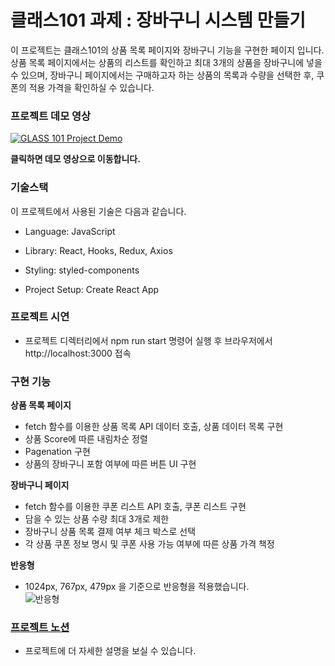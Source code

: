 # 클래스101 과제 : 장바구니 시스템 만들기
이 프로젝트는 클래스101의 상품 목록 페이지와 장바구니 기능을 구현한 페이지 입니다. <br>
상품 목록 페이지에서는 상품의 리스트를 확인하고 최대 3개의 상품을 장바구니에 넣을 수 있으며, 장바구니 페이지에서는 구매하고자 하는 상품의 목록과 수량을 선택한 후, 쿠폰의 적용 가격을 확인하실 수 있습니다. 
 
### 프로젝트 데모 영상
[![GLASS 101 Project Demo](https://images.velog.io/images/carminchameleon/post/d5485be1-dc83-40cf-88a9-c2899b638e79/image.png
)](https://youtu.be/INNFL6JMFIs)

**클릭하면 데모 영상으로 이동합니다.**

### 기술스택
이 프로젝트에서 사용된 기술은 다음과 같습니다.

- Language: JavaScript
- Library: React, Hooks, Redux, Axios
- Styling: styled-components

- Project Setup: Create React App

### 프로젝트 시연
- 프로젝트 디렉터리에서 npm run start 명령어 실행 후 브라우저에서 http://localhost:3000 접속

### 구현 기능

**상품 목록 페이지**

- fetch 함수를 이용한 상품 목록 API 데이터 호출, 상품 데이터 목록 구현
- 상품 Score에 따른 내림차순 정렬
- Pagenation 구현
- 상품의 장바구니 포함 여부에 따른 버튼 UI 구현

**장바구니 페이지**
- fetch 함수를 이용한 쿠폰 리스트 API 호출, 쿠폰 리스트 구현
- 담을 수 있는 상품 수량 최대 3개로 제한
- 장바구니 상품 목록 결제 여부 체크 박스로 선택
- 각 상품 쿠폰 정보 명시 및 쿠폰 사용 가능 여부에 따른 상품 가격 책정

**반응형**

- 1024px, 767px, 479px 을 기준으로 반응형을 적용했습니다.  
![반응형](https://images.velog.io/images/carminchameleon/post/0993bd3e-c3b1-415d-864f-f8454755194a/image.png)


### [프로젝트 노션](https://www.notion.so/carminido/101-89228e37b23c44cdb2a709824822bc69)
- 프로젝트에 더 자세한 설명을 보실 수 있습니다.
